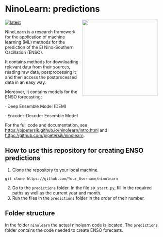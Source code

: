# NinoLearn: predictions

<img src="https://github.com/pjpetersik/ninolearn/blob/master/logo/logo.png" width="250" align="right">

[docs-latest-img]: https://img.shields.io/badge/docs-latest-blue.svg
[docs-latest-url]: https://pjpetersik.github.io/ninolearn/

[![latest][docs-latest-img]][docs-latest-url]

NinoLearn is a research framework for the application of machine learning (ML)
methods for the prediction of the El Nino-Southern Oscillation (ENSO).

It contains methods for downloading relevant data from their sources, reading
raw data, postprocessing it and then access the postprocessed data in an easy way. 


Moreover, it contains models for the ENSO forecasting:

· Deep Ensemble Model (DEM)

· Encoder-Decoder Ensemble Model

For the full code and documentation, see https://pjpetersik.github.io/ninolearn/intro.html and https://github.com/pjpetersik/ninolearn.

## How to use this repository for creating ENSO predictions

1. Clone the repository to your local machine.
```
git clone https://github.com/Your_Username/ninolearn
```
2. Go to the `predictions` folder. In the file `s0_start.py`, fill in the required paths as well as the current year and month.
3. Run the files in the `predictions` folder in the order of their number.


## Folder structure
In the folder `ninolearn` the actual ninolearn code is located. 
The `predictions` folder contains the code needed to create ENSO forecasts.

